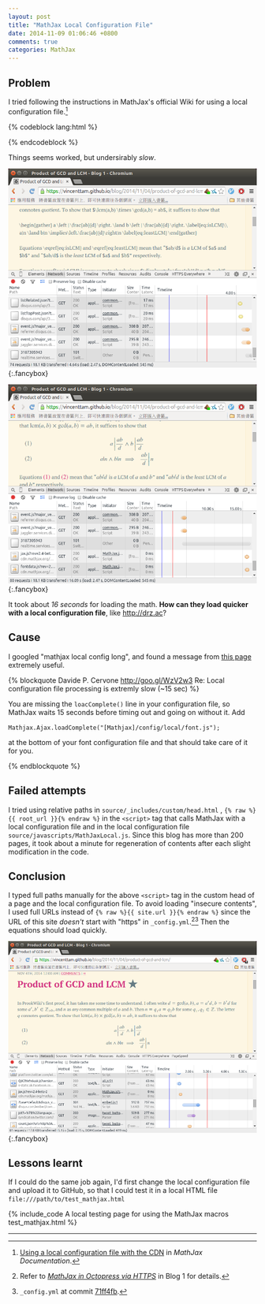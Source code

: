 ```yaml
---
layout: post
title: "MathJax Local Configuration File"
date: 2014-11-09 01:06:46 +0800
comments: true
categories: MathJax
---
```


Problem
---

I tried following the instructions in MathJax's official Wiki for
using a local configuration file.[^mathjax_doc]

{% codeblock lang:html %}
<script type="text/javascript"
   src="//cdn.mathjax.org/mathjax/latest/MathJax.js?config=TeX-AMS_HTML,/javascripts/MathJaxLocal.js">
</script>
{% endcodeblock %}

Things seems worked, but undersirably *slow*.

![loading time graph](/images/posts/MathJaxLocalConfigSlow/slow1.png){:.fancybox}

![loading time graph](/images/posts/MathJaxLocalConfigSlow/slow2.png){:.fancybox}

It took about *16 seconds* for loading the math.  **How can they load
quicker with a local configuration file**, like <http://drz.ac>?

<!-- more -->

Cause
---

I googled "mathjax local config long", and found a message from
[this page][src] extremely useful.

{% blockquote Davide P. Cervone http://goo.gl/WzV2w3 Re: Local configuration file processing is extremly slow (~15 sec) %}
<p>You are missing the <code>loacComplete()</code> line in your configuration file, so MathJax waits 15 seconds before timing out and going on without it.  Add</p><pre><code>Mathjax.Ajax.loadComplete("[Mathjax]/config/local/font.js");
</code></pre><p>at the bottom of your font configuration file and that should take care of it for you.</p>
{% endblockquote %}

Failed attempts
---

I tried using relative paths in `source/_includes/custom/head.html`
, `{% raw %}{{ root_url }}{% endraw %}` in the `<script>` tag that
calls MathJax with a local configuration file and in the local
configuration file `source/javascripts/MathJaxLocal.js`.  Since this
blog has more than 200 pages, it took about a minute for regeneration
of contents after each slight modification in the code.

Conclusion
---

I typed full paths manually for the above `<script>` tag in the custom
head of a page and the local configuration file.  To avoid loading
"insecure contents", I used full URLs instead of
`{% raw %}{{ site.url }}{% endraw %}` since the URL of this site
*doesn't* start with "https" in `_config.yml`.[^https][^config_yml]
Then the equations should load quickly.

![loading time graph](/images/posts/MathJaxLocalConfigSlow/ok.png){:.fancybox}

Lessons learnt
---

If I could do the same job again, I'd first change the local
configuration file and upload it to GitHub, so that I could test it in
a local HTML file `file:///path/to/test_mathjax.html`

{% include_code A local testing page for using the MathJax macros test_mathjax.html %}

---
[^mathjax_doc]:
    [Using a local configuration file with the CDN][mathjax_doc] in
    *MathJax Documentation*.

[^https]:
    Refer to [*MathJax in Octopress via HTTPS*][pp] in Blog 1 for
    details.

[^config_yml]: `_config.yml` at commit [71ff4fb].

[mathjax_doc]: http://docs.mathjax.org/en/latest/configuration.html#using-a-local-configuration-file-with-the-cdn
[src]: https://groups.google.com/forum/#!msg/mathjax-users/iIvf2RkNdF4/Bi_TFDR3AsUJ
[pp]: /blog/2014/06/05/mathjax-in-octopress-via-https/
[71ff4fb]: https://github.com/VincentTam/vincenttam.github.io/blob/71ff4fb/_config.yml
